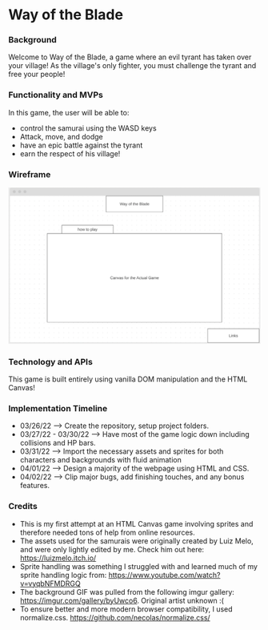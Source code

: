 # Way of the Blade


### Background
Welcome to Way of the Blade, a game where an evil tyrant has taken over your village! As the village's only fighter, you must challenge the tyrant and free your people!

### Functionality and MVPs
In this game, the user will be able to:
  * control the samurai using the WASD keys
  * Attack, move, and dodge
  * have an epic battle against the tyrant
  * earn the respect of his village!
### Wireframe
![](/assets/initial_wireframe.png)
### Technology and APIs
  This game is built entirely using vanilla DOM manipulation and the HTML Canvas!

### Implementation Timeline
  * 03/26/22 --> Create the repository, setup project folders. 
  * 03/27/22 - 03/30/22 --> Have most of the game logic down including collisions and HP bars.
  * 03/31/22 --> Import the necessary assets and sprites for both characters and backgrounds with fluid animation
  * 04/01/22 --> Design a majority of the webpage using HTML and CSS.
  * 04/02/22 --> Clip major bugs, add finishing touches, and any bonus features.

### Credits
 * This is my first attempt at an HTML Canvas game involving sprites and therefore needed tons of help from online resources.
 * The assets used for the samurais were originally created by Luiz Melo, and were only lightly edited by me. Check him out here: https://luizmelo.itch.io/
 * Sprite handling was something I struggled with and learned much of my sprite handling logic from: https://www.youtube.com/watch?v=vyqbNFMDRGQ
 * The background GIF was pulled from the following imgur gallery: https://imgur.com/gallery/byUwco6. Original artist unknown :(
 * To ensure better and more modern browser compatibility, I used normalize.css. https://github.com/necolas/normalize.css/
